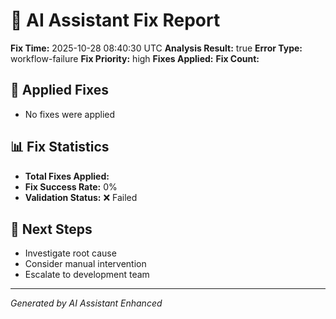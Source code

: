 # 🤖 AI Assistant Fix Report

**Fix Time:** 2025-10-28 08:40:30 UTC
**Analysis Result:** true
**Error Type:** workflow-failure
**Fix Priority:** high
**Fixes Applied:** 
**Fix Count:** 

## 🔧 Applied Fixes

- No fixes were applied

## 📊 Fix Statistics

- **Total Fixes Applied:** 
- **Fix Success Rate:** 0%
- **Validation Status:** ❌ Failed

## 🎯 Next Steps

- Investigate root cause
- Consider manual intervention
- Escalate to development team

---
*Generated by AI Assistant Enhanced*
